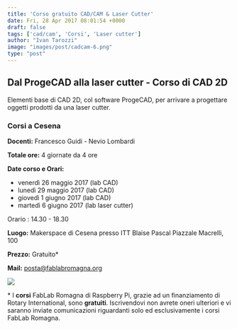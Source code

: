 ```yaml
---
title: 'Corso gratuito CAD/CAM & Laser Cutter'
date: Fri, 28 Apr 2017 08:01:54 +0000
draft: false
tags: ['cad/cam', 'Corsi', 'Laser cutter']
author: "Ivan Tarozzi"
image: "images/post/cadcam-6.png"
type: "post"
---
```


Dal ProgeCAD alla laser cutter - Corso di CAD 2D
------------------------------------------------

Elementi base di CAD 2D, col software ProgeCAD, per arrivare a progettare oggetti prodotti da una laser cutter.

### Corsi a Cesena

**Docenti:**
Francesco Guidi - Nevio Lombardi

**Totale ore:**
4 giornate da 4 ore

**Date corso e Orari:**

* venerdì 26 maggio 2017 (lab CAD)
* lunedì 29 maggio 2017 (lab CAD)
* giovedì 1 giugno 2017 (lab CAD)
* martedì 6 giugno 2017 (lab laser cutter)

Orario : 14.30 - 18.30 

**Luogo:** Makerspace di Cesena presso
ITT Blaise Pascal
Piazzale Macrelli, 100 

**Prezzo:**
Gratuito\*

**Mail:**
[posta@fablabromagna.org](mailto:posta@fablabromagna.org)

[![](images/post/IscrivitiACesena.png)](https://docs.google.com/forms/d/e/1FAIpQLSdkSx6y_TSwtcS81F6ob7W2uhnDe7bgVwho8-lscjoaaQi9pw/viewform)

\* I **corsi** FabLab Romagna di Raspberry Pi, grazie ad un finanziamento di Rotary International, sono **gratuiti**.
Iscrivendovi non avrete oneri ulteriori e vi saranno inviate comunicazioni riguardanti solo ed esclusivamente i corsi FabLab Romagna.